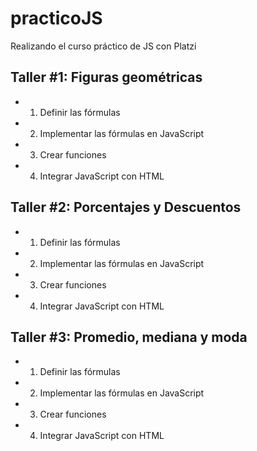 # practicoJS
Realizando el curso práctico de JS con Platzi

## Taller #1: Figuras geométricas

- 1. Definir las fórmulas
- 2. Implementar las fórmulas en JavaScript
- 3. Crear funciones
- 4. Integrar JavaScript con HTML

## Taller #2: Porcentajes y Descuentos

- 1. Definir las fórmulas
- 2. Implementar las fórmulas en JavaScript
- 3. Crear funciones
- 4. Integrar JavaScript con HTML

## Taller #3: Promedio, mediana y moda

- 1. Definir las fórmulas
- 2. Implementar las fórmulas en JavaScript
- 3. Crear funciones
- 4. Integrar JavaScript con HTML